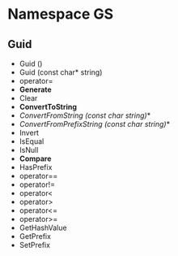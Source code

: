 # Namespace GS

## Guid

* Guid ()
* Guid (const char* string)
* operator=
* **Generate**
* Clear
* **ConvertToString**
* **ConvertFromString (const char* string)**
* **ConvertFromPrefixString (const char* string)**
* Invert
* IsEqual
* IsNull
* **Compare**
* HasPrefix
* operator==
* operator!=
* operator<
* operator>
* operator<=
* operator>=
* GetHashValue
* GetPrefix
* SetPrefix

